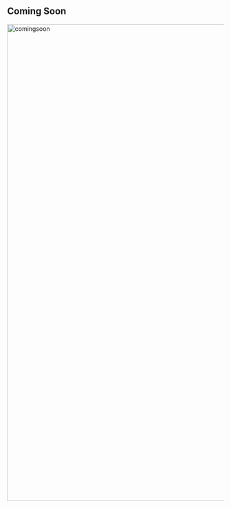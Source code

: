 ## Coming Soon

<img width="1111" alt="comingsoon" src="https://user-images.githubusercontent.com/6929121/87441911-486bf600-c611-11ea-9d45-94c215733cf7.png">
